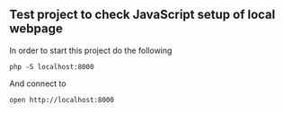## Test project to check JavaScript setup of local webpage

In order to start this project do the following
```
php -S localhost:8000
```
And connect to
```
open http://localhost:8000
```
